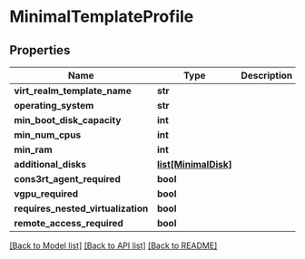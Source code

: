 # MinimalTemplateProfile

## Properties
Name | Type | Description | Notes
------------ | ------------- | ------------- | -------------
**virt_realm_template_name** | **str** |  | [optional] 
**operating_system** | **str** |  | [optional] 
**min_boot_disk_capacity** | **int** |  | [optional] 
**min_num_cpus** | **int** |  | [optional] 
**min_ram** | **int** |  | [optional] 
**additional_disks** | [**list[MinimalDisk]**](MinimalDisk.md) |  | [optional] 
**cons3rt_agent_required** | **bool** |  | [optional] 
**vgpu_required** | **bool** |  | [optional] 
**requires_nested_virtualization** | **bool** |  | [optional] 
**remote_access_required** | **bool** |  | [optional] 

[[Back to Model list]](../README.md#documentation-for-models) [[Back to API list]](../README.md#documentation-for-api-endpoints) [[Back to README]](../README.md)


